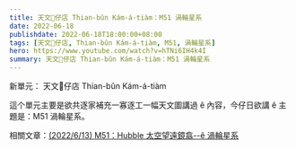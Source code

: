 ```yaml
---
title: 天文𥴊仔店 Thian-bûn Kám-á-tiàm：M51 渦輪星系
date: 2022-06-18
publishdate: 2022-06-18T18:00:00+08:00
tags: [天文𥴊仔店, Thian-bûn Kám-á-tiàm, M51, 渦輪星系]
hero: https://www.youtube.com/watch?v=hTNi6IH4k4I
summary: 天文𥴊仔店 Thian-bûn Kám-á-tiàm：M51 渦輪星系
---
```


新單元： 天文𥴊仔店 Thian-bûn Kám-á-tiàm

這个單元主要是欲共逐家補充一寡逐工一幅天文圖講過 ê 內容，今仔日欲講 ê 主題是：M51 渦輪星系。

相關文章：[(2022/6/13) M51：Hubble 太空望遠鏡翕--ê 渦輪星系](https://apod.tw/daily/20220613/)
